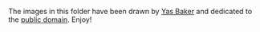 The images in this folder have been drawn by
[Yas Baker](https://www.facebook.com/yasymon.konig) and dedicated to
the [public domain](LICENSE). Enjoy!

